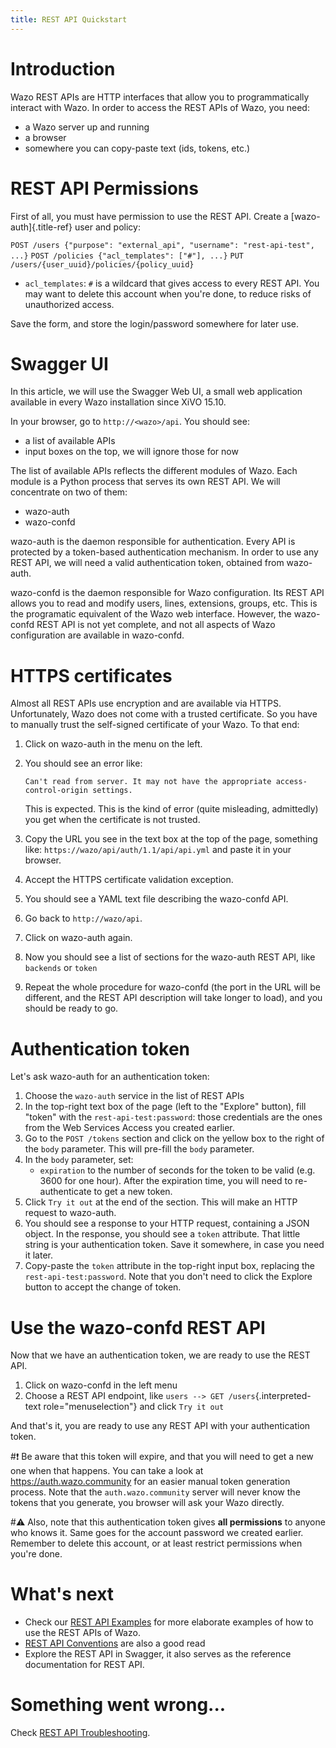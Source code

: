 ```yaml
---
title: REST API Quickstart
---
```


Introduction
============

Wazo REST APIs are HTTP interfaces that allow you to programmatically
interact with Wazo. In order to access the REST APIs of Wazo, you need:

-   a Wazo server up and running
-   a browser
-   somewhere you can copy-paste text (ids, tokens, etc.)

<a name="rest-api-acl"></a>REST API Permissions
====================

First of all, you must have permission to use the REST API. Create a
[wazo-auth]{.title-ref} user and policy:

`POST /users {"purpose": "external_api", "username": "rest-api-test", ...}`
`POST /policies {"acl_templates": ["#"], ...}`
`PUT /users/{user_uuid}/policies/{policy_uuid}`

-   `acl_templates`: `#` is a wildcard that gives access to every REST
    API. You may want to delete this account when you're done, to
    reduce risks of unauthorized access.

Save the form, and store the login/password somewhere for later use.

Swagger UI
==========

In this article, we will use the Swagger Web UI, a small web application
available in every Wazo installation since XiVO 15.10.

In your browser, go to `http://<wazo>/api`. You should see:

-   a list of available APIs
-   input boxes on the top, we will ignore those for now

The list of available APIs reflects the different modules of Wazo. Each
module is a Python process that serves its own REST API. We will
concentrate on two of them:

-   wazo-auth
-   wazo-confd

wazo-auth is the daemon responsible for authentication. Every API is
protected by a token-based authentication mechanism. In order to use any
REST API, we will need a valid authentication token, obtained from
wazo-auth.

wazo-confd is the daemon responsible for Wazo configuration. Its REST
API allows you to read and modify users, lines, extensions, groups, etc.
This is the programatic equivalent of the Wazo web interface. However,
the wazo-confd REST API is not yet complete, and not all aspects of Wazo
configuration are available in wazo-confd.

HTTPS certificates
==================

Almost all REST APIs use encryption and are available via HTTPS.
Unfortunately, Wazo does not come with a trusted certificate. So you
have to manually trust the self-signed certificate of your Wazo. To that
end:

1.  Click on wazo-auth in the menu on the left.
2.  You should see an error like:

        Can't read from server. It may not have the appropriate access-control-origin settings.

    This is expected. This is the kind of error (quite misleading,
    admittedly) you get when the certificate is not trusted.

3.  Copy the URL you see in the text box at the top of the page,
    something like: `https://wazo/api/auth/1.1/api/api.yml` and paste it in
    your browser.
4.  Accept the HTTPS certificate validation exception.
5.  You should see a YAML text file describing the wazo-confd API.
6.  Go back to `http://wazo/api`.
7.  Click on wazo-auth again.
8.  Now you should see a list of sections for the wazo-auth REST API,
    like `backends` or `token`
9.  Repeat the whole procedure for wazo-confd (the port in the URL will
    be different, and the REST API description will take longer to
    load), and you should be ready to go.

Authentication token
====================

Let's ask wazo-auth for an authentication token:

1.  Choose the `wazo-auth` service in the list of REST APIs
2.  In the top-right text box of the page (left to the "Explore"
    button), fill "token" with the `rest-api-test:password`: those
    credentials are the ones from the Web Services Access you created
    earlier.
3.  Go to the `POST /tokens` section and click on the yellow box to the
    right of the `body` parameter. This will pre-fill the `body`
    parameter.
4.  In the `body` parameter, set:
    -   `expiration` to the number of seconds for the token to be valid
        (e.g. 3600 for one hour). After the expiration time, you will
        need to re-authenticate to get a new token.
5.  Click `Try it out` at the end of the section. This will make an HTTP
    request to wazo-auth.
6.  You should see a response to your HTTP request, containing a JSON
    object. In the response, you should see a `token` attribute. That
    little string is your authentication token. Save it somewhere, in
    case you need it later.
7.  Copy-paste the `token` attribute in the top-right input box,
    replacing the `rest-api-test:password`. Note that you don't need to
    click the Explore button to accept the change of token.

Use the wazo-confd REST API
===========================

Now that we have an authentication token, we are ready to use the REST
API.

1.  Click on wazo-confd in the left menu
2.  Choose a REST API endpoint, like
    `users --> GET /users`{.interpreted-text role="menuselection"} and
    click `Try it out`

And that's it, you are ready to use any REST API with your
authentication token.

#:exclamation: Be aware that this token will expire, and that you will need to get a
new one when that happens. You can take a look at
<https://auth.wazo.community> for an easier manual token generation
process. Note that the `auth.wazo.community` server will never know the
tokens that you generate, you browser will ask your Wazo directly.

#:warning: Also, note that this authentication token gives **all permissions** to
anyone who knows it. Same goes for the account password we created
earlier. Remember to delete this account, or at least restrict
permissions when you're done.

What's next
============

-   Check our [REST API Examples](/uc-doc/api_sdk/rest_api/examples) for more
    elaborate examples of how to use the REST APIs of Wazo.
-   [REST API Conventions](/uc-doc/api_sdk/rest_api/conventions) are also a good
    read
-   Explore the REST API in Swagger, it also serves as the reference
    documentation for REST API.

Something went wrong...
========================

Check [REST API Troubleshooting](/uc-doc/api_sdk/rest_api/troubleshooting).
